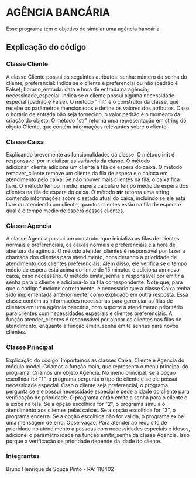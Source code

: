 # AGÊNCIA BANCÁRIA #
Esse programa tem o objetivo de simular uma agência bancária.

## Explicação do código ##

### Classe Cliente ###
A classe Cliente possui os seguintes atributos:
senha: número da senha do cliente;
preferencial: indica se o cliente é preferencial ou não (padrão é False);
horario_entrada: data e hora de entrada na agência;
necessidade_especial: indica se o cliente possui alguma necessidade especial (padrão é False).
O método "init" é o construtor da classe, que recebe os parâmetros mencionados e define os valores dos atributos. Caso o horário de entrada não seja fornecido, o valor padrão é o momento da criação do objeto.
O método "str" retorna uma representação em string do objeto Cliente, que contém informações relevantes sobre o cliente.
 
### Classe Caixa ###
Explicando brevemente as funcionalidades da classe:
O método __init__ é responsável por inicializar as variáveis da classe.
O método adicionar_cliente adiciona um cliente à fila de espera do caixa.
O método remover_cliente remove um cliente da fila de espera e o coloca em atendimento pelo caixa. Se não houver mais clientes na fila, o caixa fica livre.
O método tempo_medio_espera calcula o tempo médio de espera dos clientes na fila de espera do caixa.
O método __str__ retorna uma string contendo informações sobre o estado atual do caixa, incluindo se ele está livre ou atendendo um cliente, quantos clientes estão na fila de espera e qual é o tempo médio de espera desses clientes.

### Classe Agencia ###
A classe Agencia possui um construtor que inicializa as filas de clientes normais e preferenciais, os caixas normais e preferenciais e a hora de abertura da agência.
O método atender_clientes é responsável por fazer a chamada dos clientes para atendimento, considerando a prioridade de atendimento dos clientes preferenciais. Além disso, ele verifica se o tempo médio de espera está acima do limite de 15 minutos e adiciona um novo caixa, caso necessário.
O método emitir_senha é responsável por emitir a senha para o cliente e adicioná-lo na fila correspondente.
Note que, para que o código funcione corretamente, é necessário que a classe Caixa tenha sido implementada anteriormente, como explicado em outra resposta.
Essa classe contém as informações necessárias para gerenciar as filas de clientes em uma agência bancária, com suporte a atendimento prioritário para clientes com necessidades especiais e clientes preferenciais. A função atender_clientes é responsável por alocar os clientes nas filas de atendimento, enquanto a função emitir_senha emite senhas para novos clientes.

### Classe Principal ###
Explicação do código:
Importamos as classes Caixa, Cliente e Agencia do módulo model.
Criamos a função main, que representa o menu principal do programa.
Criamos um objeto Agencia.
No menu principal, se a opção escolhida for "1", o programa pergunta o tipo de cliente e se ele possui necessidade especial. Caso o cliente seja preferencial, o programa pergunta se ele possui necessidade especial e pede a idade do cliente para verificação de prioridade.
O programa então emite a senha para o cliente e a exibe na tela.
Se a opção escolhida for "2", o programa simula o atendimento aos clientes pelas caixas.
Se a opção escolhida for "3", o programa encerra.
Se a opção escolhida não for válida, o programa exibe uma mensagem de erro.
Observação: Para atender ao requisito de prioridade no atendimento a pessoas com necessidades especiais e idosos, adicionei o parâmetro idade na função emitir_senha da classe Agencia. Isso porque a verificação de prioridade depende da idade do cliente.

### Integrantes ###
Bruno Henrique de Souza Pinto - RA: 110402


